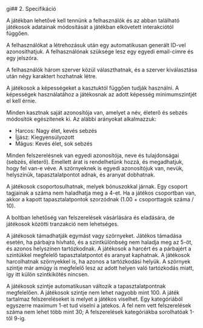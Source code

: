 gi## 2. Specifikáció

A játékban lehetővé kell tennünk a felhasználók és az abban található játékosok adatainak módosítását a játékban elkövetett interakciótól függően.

A felhasználókat a létrehozásuk után egy automatikusan generált ID-vel azonosíthatjuk. A felhasználónak szüksége lesz egy egyedi email-címre és egy jelszóra.

A felhasználók három szerver közül választhatnak, és a szerver kiválasztása után négy karaktert hozhatnak létre.

A játékosok a képességeket a kasztuktól függően tudják használni. A képességek használatához a játékosnak az adott képesség minimumszintjét el kell érnie.

Minden kasztnak saját azonosítója van, amelyet a név, életerő és sebzés módosítók egészítenek ki. Az alábbi arányokat alkalmazzuk:
- Harcos: Nagy élet, kevés sebzés
- Íjjász: Kiegyensúlyozott
- Mágus: Kevés élet, sok sebzés

Minden felszerelésnek van egyedi azonosítója, neve és tulajdonságai (sebzés, életerő). Emellett árat is rendelhetünk hozzá, és megadhatjuk, hogy fel van-e véve. A szörnyeknek is egyedi azonosítójuk van, nevük, helyszínük, tapasztalatpontot adnak, és aranyat dobhatnak.

A játékosok csoportosulhatnak, melyek bónuszokkal járnak. Egy csoport tagjainak a száma nem haladhatja meg a 4-et. Ha a játékos csoportban van, akkor a kapott tapasztalatpontok szorzódnak (1.00 + csoporttagok száma / 10).

A boltban lehetőség van felszerelések vásárlására és eladására, de játékosok közötti tranzakció nem lehetséges.

A játékosok támadhatják egymást vagy szörnyeket. Játékos támadása esetén, ha párbajra hívható, és a szintkülönbség nem haladja meg az 5-öt, és azonos helyszínen tartózkodnak. A játékosok a harcért és a párbajért a szintükkel megfelelő tapasztalatpontot és aranyat kaphatnak.  A játékosok harcolhatnak szörnyekkel is, ha azonos a tartózkodási helyük. A szörnyek szintje már amúgy is megfelelő lesz az adott helyen való tartózkodás miatt, így itt külön szintkikötés nincsen.

A játékosok szintje automatikusan változik a tapasztalatpontnak megfelelően. A játékosok szintje nem lehet nagyobb mint 100.
A játék tartalmaz felszereléseket is melyet a játékos viselhet. Egy kategóriából egyszerre maximum 1-et tud viselni a jatekos. A fel nem vett felszerelések száma nem lehet több mint 30; A felszerelések kategóriákba sorolhatóak 1-től 9-ig.